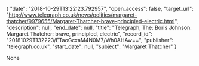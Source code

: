 {
  "date": "2018-10-29T13:22:23.792957", 
  "open_access": false, 
  "target_url": "http://www.telegraph.co.uk/news/politics/margaret-thatcher/9979655/Margaret-Thatcher-brave-principled-electric.html", 
  "description": null, 
  "end_date": null, 
  "title": "Telegraph, The: Boris Johnson: Margaret Thatcher: brave, principled, electric", 
  "record_id": "20181029T132223/ETaoGcxaM4N0M7/Wh0AHAw==", 
  "publisher": "telegraph.co.uk", 
  "start_date": null, 
  "subject": "Margaret Thatcher"
}

None